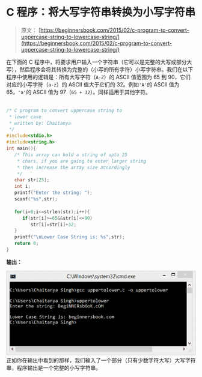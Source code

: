 # C 程序：将大写字符串转换为小写字符串

> 原文： [https://beginnersbook.com/2015/02/c-program-to-convert-uppercase-string-to-lowercase-string/](https://beginnersbook.com/2015/02/c-program-to-convert-uppercase-string-to-lowercase-string/)

在下面的 C 程序中，将要求用户输入一个字符串（它可以是完整的大写或部分大写），然后程序会将其转换为完整的（小写的所有字符）小写字符串。我们在以下程序中使用的逻辑是：所有大写字符（`A-Z`）的 ASCII 值范围为 65 到 90，它们对应的小写字符（`a-z`）的 ASCII 值大于它们的 32。例如`'A'`的 ASCII 值为 65，`'a'`的 ASCII 值为 97（`65 + 32`）。同样适用于其他字符。

```c

/* C program to convert uppercase string to
 * lower case
 * written by: Chaitanya
 */
#include<stdio.h>
#include<string.h>
int main(){
   /* This array can hold a string of upto 25
    * chars, if you are going to enter larger string
    * then increase the array size accordingly
    */
   char str[25];
   int i;
   printf("Enter the string: ");
   scanf("%s",str);

   for(i=0;i<=strlen(str);i++){
      if(str[i]>=65&&str[i]<=90)
         str[i]=str[i]+32;
   }
   printf("\nLower Case String is: %s",str);
   return 0;
}
```

**输出：**

![uppercase_to_lowercase_string_output](img/9bec7ec9a5e324356a2828d9d223ef71.jpg)
正如你在输出中看到的那样，我们输入了一个部分（只有少数字符大写）大写字符串，程序输出是一个完整的小写字符串。